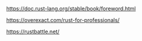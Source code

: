<https://doc.rust-lang.org/stable/book/foreword.html>

<https://overexact.com/rust-for-professionals/>

<https://rustbattle.net/>
